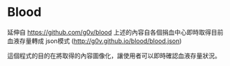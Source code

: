 # Blood
延伸自 https://github.com/g0v/blood
上述的內容自各個捐血中心即時取得目前血液存量轉成 json模式 
(http://g0v.github.io/blood/blood.json)

這個程式的目的在將取得的內容圖像化，讓使用者可以即時確認血液存量狀況。
